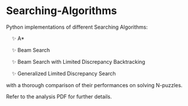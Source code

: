 # Searching-Algorithms


Python implementations of different Searching Algorithms:

&nbsp;&nbsp;&nbsp;&nbsp;:sparkles: A*

&nbsp;&nbsp;&nbsp;&nbsp;:sparkles: Beam Search

&nbsp;&nbsp;&nbsp;&nbsp;:sparkles: Beam Search with Limited Discrepancy Backtracking

&nbsp;&nbsp;&nbsp;&nbsp;:sparkles: Generalized Limited Discrepancy Search

with a thorough comparison of their performances on solving N-puzzles.

Refer to the analysis PDF for further details.

